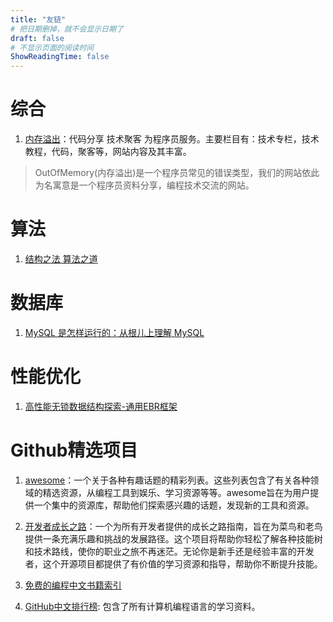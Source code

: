 ```yaml
---
title: "友链"
# 把日期删掉，就不会显示日期了
draft: false
# 不显示页面的阅读时间
ShowReadingTime: false
---
```


# 综合
1. [内存溢出](http://outofmemory.cn/)：代码分享 技术聚客 为程序员服务。主要栏目有：技术专栏，技术教程，代码，聚客等，网站内容及其丰富。
>OutOfMemory(内存溢出)是一个程序员常见的错误类型，我们的网站依此为名寓意是一个程序员资料分享，编程技术交流的网站。

# 算法
1. [结构之法 算法之道](http://blog.csdn.net/v_july_v)

# 数据库
1. [MySQL 是怎样运行的：从根儿上理解 MySQL](https://relph1119.github.io/mysql-learning-notes)

# 性能优化
1. [高性能无锁数据结构探索-通用EBR框架](https://zhuanlan.zhihu.com/p/600961328)

# Github精选项目

1. [awesome](https://github.com/sindresorhus/awesome)：一个关于各种有趣话题的精彩列表。这些列表包含了有关各种领域的精选资源，从编程工具到娱乐、学习资源等等。awesome旨在为用户提供一个集中的资源库，帮助他们探索感兴趣的话题，发现新的工具和资源。

2. [开发者成长之路](https://github.com/kamranahmedse/developer-roadmap)：一个为所有开发者提供的成长之路指南，旨在为菜鸟和老鸟提供一条充满乐趣和挑战的发展路径。这个项目将帮助你轻松了解各种技能树和技术路线，使你的职业之旅不再迷茫。无论你是新手还是经验丰富的开发者，这个开源项目都提供了有价值的学习资源和指导，帮助你不断提升技能。

3. [免费的编程中文书籍索引](https://github.com/justjavac/free-programming-books-zh_CN)

4. [GitHub中文排行榜](https://github.com/GrowingGit/GitHub-Chinese-Top-Charts): 包含了所有计算机编程语言的学习资料。